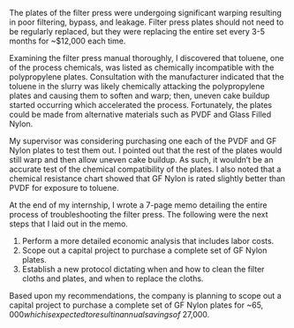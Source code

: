 The plates of the filter press were undergoing significant warping resulting in poor filtering, bypass, and leakage.  Filter press plates should not need to be regularly replaced, but they were replacing the entire set every 3-5 months for ~$12,000 each time.

Examining the filter press manual thoroughly, I discovered that toluene, one of the process chemicals, was listed as chemically incompatible with the polypropylene plates. Consultation with the manufacturer indicated that the toluene in the slurry was likely chemically attacking the polypropylene plates and causing them to soften and warp; then, uneven cake buildup started occurring which accelerated the process.  Fortunately, the plates could be made from alternative materials such as PVDF and Glass Filled Nylon.

My supervisor was considering purchasing one each of the PVDF and GF Nylon plates to test them out.  I pointed out that the rest of the plates would still warp and then allow uneven cake buildup.  As such, it wouldn’t be an accurate test of the chemical compatibility of the plates. I also noted that a chemical resistance chart showed that GF Nylon is rated slightly better than PVDF for exposure to toluene.

At the end of my internship, I wrote a 7-page memo detailing the entire process of troubleshooting the filter press.  The following were the next steps that I laid out in the memo.

1. Perform a more detailed economic analysis that includes labor costs.
2. Scope out a capital project to purchase a complete set of GF Nylon plates.
3. Establish a new protocol dictating when and how to clean the filter cloths and plates, and when to replace the cloths.

Based upon my recommendations, the company is planning to scope out a capital project to purchase a complete set of GF Nylon plates for ~$65,000 which is expected to result in annual savings of ~$27,000.